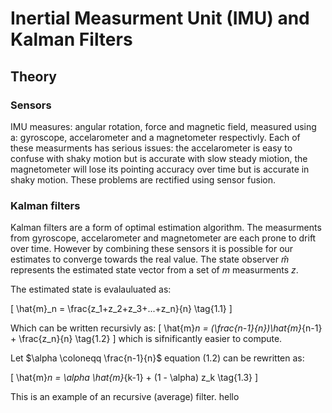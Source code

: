 # Inertial Measurment Unit (IMU) and Kalman Filters

## Theory 

### Sensors

IMU measures: angular rotation, force and magnetic field, measured using a: gyroscope, accelarometer and a magnetometer respectivly. Each of these measurments has serious issues: the accelarometer is easy to confuse with shaky motion but is accurate with slow steady miotion, the magnetometer will lose its pointing accuracy over time but is accurate in shaky motion. These problems are rectified using sensor fusion.

### Kalman filters

Kalman filters are a form of optimal estimation algorithm. The measurments from gyroscope, accelarometer and magnetometer are each prone to drift over time. However by combining these sensors it is possible for our estimates to converge towards the real value. The state observer $\hat{m}$ represents the estimated state vector from a set of $m$ measurments $z$. 

The estimated state is evalauluated as:

\[ 
    \hat{m}_n = \frac{z_1+z_2+z_3+...+z_n}{n} \tag{1.1}
\] 


Which can be written recursivly as:
\[ 
    \hat{m}_n = (\frac{n-1}{n})\hat{m}_{n-1} + \frac{z_n}{n} \tag{1.2}
\]
which is sifnificantly easier to compute.

Let $\alpha \coloneqq \frac{n-1}{n}$ equation (1.2) can be rewritten as:

\[
    \hat{m}_n = \alpha \hat{m}_{k-1} + (1 - \alpha) z_k \tag{1.3}
\]

This is an example of an recursive (average) filter. hello







